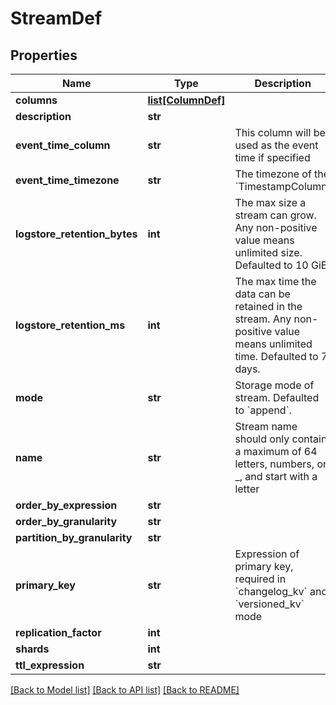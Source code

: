 # StreamDef

## Properties
Name | Type | Description | Notes
------------ | ------------- | ------------- | -------------
**columns** | [**list[ColumnDef]**](ColumnDef.md) |  | [optional] 
**description** | **str** |  | [optional] 
**event_time_column** | **str** | This column will be used as the event time if specified | [optional] 
**event_time_timezone** | **str** | The timezone of the &#x60;TimestampColumn&#x60; | [optional] 
**logstore_retention_bytes** | **int** | The max size a stream can grow. Any non-positive value means unlimited size. Defaulted to 10 GiB. | [optional] 
**logstore_retention_ms** | **int** | The max time the data can be retained in the stream. Any non-positive value means unlimited time. Defaulted to 7 days. | [optional] 
**mode** | **str** | Storage mode of stream. Defaulted to &#x60;append&#x60;. | [optional] 
**name** | **str** | Stream name should only contain a maximum of 64 letters, numbers, or _, and start with a letter | 
**order_by_expression** | **str** |  | [optional] 
**order_by_granularity** | **str** |  | [optional] 
**partition_by_granularity** | **str** |  | [optional] 
**primary_key** | **str** | Expression of primary key, required in &#x60;changelog_kv&#x60; and &#x60;versioned_kv&#x60; mode | [optional] 
**replication_factor** | **int** |  | [optional] 
**shards** | **int** |  | [optional] 
**ttl_expression** | **str** |  | [optional] 

[[Back to Model list]](../README.md#documentation-for-models) [[Back to API list]](../README.md#documentation-for-api-endpoints) [[Back to README]](../README.md)

